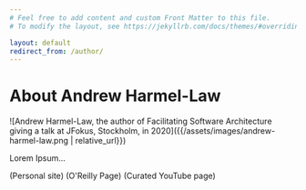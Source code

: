 ```yaml
---
# Feel free to add content and custom Front Matter to this file.
# To modify the layout, see https://jekyllrb.com/docs/themes/#overriding-theme-defaults

layout: default
redirect_from: /author/
---
```

# About Andrew Harmel-Law
![Andrew Harmel-Law, the author of Facilitating Software Architecture giving a talk at JFokus, Stockholm, in 2020]({{/assets/images/andrew-harmel-law.png | relative_url}})

Lorem Ipsum...

(Personal site)
(O'Reilly Page)
(Curated YouTube page)
